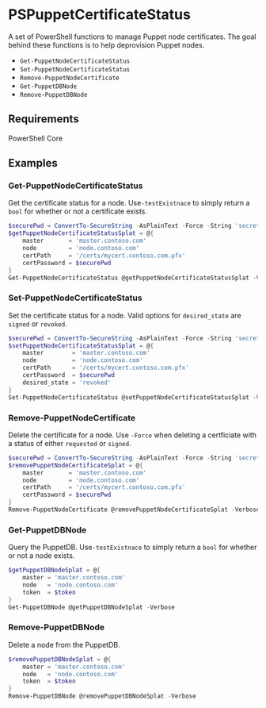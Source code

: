 # PSPuppetCertificateStatus

A set of PowerShell functions to manage Puppet node certificates. The goal behind these functions is to help deprovision Puppet nodes.

- `Get-PuppetNodeCertificateStatus`
- `Set-PuppetNodeCertificateStatus`
- `Remove-PuppetNodeCertificate`
- `Get-PuppetDBNode`
- `Remove-PuppetDBNode`

## Requirements

PowerShell Core

## Examples

### Get-PuppetNodeCertificateStatus

Get the certificate status for a node. Use`-testExistnace` to simply return a `bool` for whether or not a certificate exists.

```powershell
$securePwd = ConvertTo-SecureString -AsPlainText -Force -String 'secret'
$getPuppetNodeCertificateStatusSplat = @{
    master       = 'master.contoso.com'
    node         = 'node.contoso.com'
    certPath     = '/certs/mycert.contoso.com.pfx'
    certPassword = $securePwd
}
Get-PuppetNodeCertificateStatus @getPuppetNodeCertificateStatusSplat -Verbose
```

### Set-PuppetNodeCertificateStatus

Set the certificate status for a node. Valid options for `desired_state` are `signed` or `revoked`.

```powershell
$securePwd = ConvertTo-SecureString -AsPlainText -Force -String 'secret'
$setPuppetNodeCertificateStatusSplat = @{
    master        = 'master.contoso.com'
    node          = 'node.contoso.com'
    certPath      = '/certs/mycert.contoso.com.pfx'
    certPassword  = $securePwd
    desired_state = 'revoked'
}
Set-PuppetNodeCertificateStatus @setPuppetNodeCertificateStatusSplat -Verbose
```

### Remove-PuppetNodeCertificate

Delete the certificate for a node. Use `-Force` when deleting a certficiate with a status of either `requested` or `signed`.

```powershell
$securePwd = ConvertTo-SecureString -AsPlainText -Force -String 'secret'
$removePuppetNodeCertificateSplat = @{
    master       = 'master.contoso.com'
    node         = 'node.contoso.com'
    certPath     = '/certs/mycert.contoso.com.pfx'
    certPassword = $securePwd
}
Remove-PuppetNodeCertificate @removePuppetNodeCertificateSplat -Verbose
```

### Get-PuppetDBNode

Query the PuppetDB. Use`-testExistnace` to simply return a `bool` for whether or not a node exists.

```powershell
$getPuppetDBNodeSplat = @{
    master = 'master.contoso.com'
    node   = 'node.contoso.com'
    token  = $token
}
Get-PuppetDBNode @getPuppetDBNodeSplat -Verbose
```

### Remove-PuppetDBNode

Delete a node from the PuppetDB.

```powershell
$removePuppetDBNodeSplat = @{
    master = 'master.contoso.com'
    node   = 'node.contoso.com'
    token  = $token
}
Remove-PuppetDBNode @removePuppetDBNodeSplat -Verbose
```